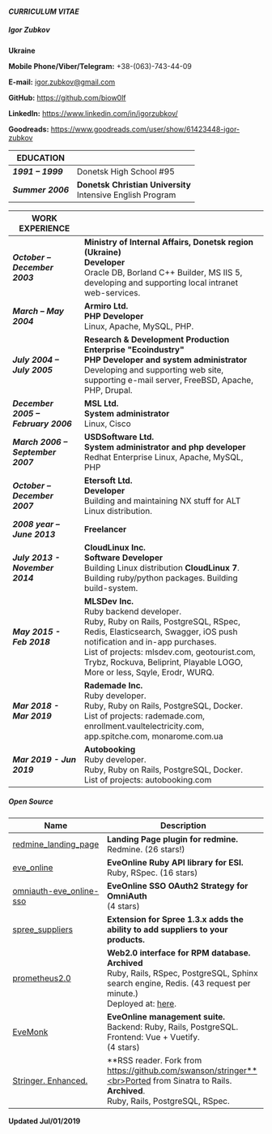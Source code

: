 #### *CURRICULUM VITAE*

##### *Igor Zubkov*

**Ukraine**

**Mobile Phone/Viber/Telegram:** +38-(063)-743-44-09

**E-mail:** igor.zubkov@gmail.com

**GitHub:** https://github.com/biow0lf

**LinkedIn:** https://www.linkedin.com/in/igorzubkov/

**Goodreads:** https://www.goodreads.com/user/show/61423448-igor-zubkov

| EDUCATION | |
|-----------|-|
| **_1991 – 1999_** | Donetsk High School #95 |
| **_Summer 2006_** | **Donetsk Christian University**<br>Intensive English Program |

| WORK EXPERIENCE | |
|-----------------|-|
| **_October – December 2003_** | **Ministry of Internal Affairs, Donetsk region (Ukraine)**<br>**Developer**<br>Oracle DB, Borland C++ Builder, MS IIS 5, developing and supporting local intranet web-services. |
| **_March – May 2004_** | **Armiro Ltd.**<br>**PHP Developer**<br>Linux, Apache, MySQL, PHP. |
| **_July 2004 – July 2005_** | **Research & Development Production Enterprise "Ecoindustry"**<br>**PHP Developer and system administrator**<br>Developing and supporting web site, supporting e-mail server, FreeBSD, Apache, PHP, Drupal. |
| **_December 2005 – February 2006_** | **MSL Ltd.**<br>**System administrator**<br>Linux, Cisco |
| **_March 2006 – September 2007_** | **USDSoftware Ltd.**<br>**System administrator and php developer**<br>Redhat Enterprise Linux, Apache, MySQL, PHP |
| **_October – December 2007_** | **Etersoft Ltd.**<br>**Developer**<br>Building and maintaining NX stuff for ALT Linux distribution. |
| **_2008 year – June 2013_** | **Freelancer** |
| **_July 2013 - November 2014_** | **CloudLinux Inc.**<br>**Software Developer**<br>Building Linux distribution **CloudLinux 7**. Building ruby/python packages. Building build-system. |
| **_May 2015 - Feb 2018_** | **MLSDev Inc.**<br>Ruby backend developer.<br>Ruby, Ruby on Rails, PostgreSQL, RSpec, Redis, Elasticsearch, Swagger, iOS push notification and in-app purchases.<br>List of projects: mlsdev.com, geotourist.com, Trybz, Rockuva, Beliprint, Playable LOGO, More or less, Sqyle, Erodr, WURQ.|
| **_Mar 2018 - Mar 2019_** | **Rademade Inc.**<br>Ruby developer.<br>Ruby, Ruby on Rails, PostgreSQL, Docker.<br>List of projects: rademade.com, enrollment.vaultelectricity.com, app.spitche.com, monarome.com.ua |
| **_Mar 2019 - Jun 2019_** | **Autobooking**<br>Ruby developer.<br>Ruby, Ruby on Rails, PostgreSQL, Docker.<br>List of projects: autobooking.com |

##### Open Source

| Name | Description |
|------|------------|
| <a href="https://github.com/biow0lf/redmine_landing_page">redmine_landing_page<a> | **Landing Page plugin for redmine.**<br>Redmine. (26 stars!) |
| <a href="https://github.com/evemonk/eve_online">eve_online</a> | **EveOnline Ruby API library for ESI.**<br>Ruby, RSpec. (16 stars) |
| <a href="https://github.com/evemonk/omniauth-eve_online-sso">omniauth-eve_online-sso</a> | **EveOnline SSO OAuth2 Strategy for OmniAuth**<br> (4 stars) |
| <a href="https://github.com/biow0lf/spree_suppliers">spree_suppliers</a> | **Extension for Spree 1.3.x adds the ability to add suppliers to your products.** |
| <a href="https://github.com/biow0lf/prometheus2.0">prometheus2.0</a> | **Web2.0 interface for RPM database.** **Archived**<br>Ruby, Rails, RSpec, PostgreSQL, Sphinx search engine, Redis. (43 request per minute.)<br> Deployed at: <a href="https://packages.altlinux.org/uk">here</a>. |
| <a href="https://github.com/evemonk/evemonk">EveMonk</a> | **EveOnline management suite.**<br>Backend: Ruby, Rails, PostgreSQL. Frontend: Vue + Vuetify.<br> (4 stars) |
| <a href="https://github.com/biow0lf/stringer">Stringer. Enhanced.</a> | **RSS reader. Fork from https://github.com/swanson/stringer**<br>Ported from Sinatra to Rails. **Archived**.<br>Ruby, Rails, PostgreSQL, RSpec. |

**Updated Jul/01/2019**
